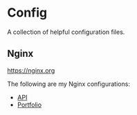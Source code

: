 # Config

A collection of helpful configuration files.

## Nginx

https://nginx.org

The following are my Nginx configurations:

- [API](./api.oliverknox.io.nginx)
- [Portfolio](./oliverknox.io.nginx)